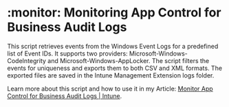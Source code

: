 # :monitor: Monitoring App Control for Business Audit Logs

This script retrieves events from the Windows Event Logs for a predefined list of Event IDs. 
It supports two providers: Microsoft-Windows-CodeIntegrity and Microsoft-Windows-AppLocker. 
The script filters the events for uniqueness and exports them to both CSV and XML formats. 
The exported files are saved in the Intune Management Extension logs folder.

Learn more about this script and how to use it in my Article: [Monitor App Control for Business Audit Logs | Intune](https://michaelsendpoint.com/intune/monitor_appcontrol.html).
